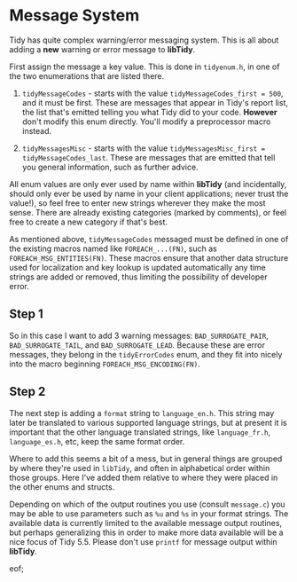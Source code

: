 # Message System

Tidy has quite complex warning/error messaging system. This is all about adding a **new** warning or error message to **libTidy**.

First assign the message a key value. This is done in `tidyenum.h`, in one of the two enumerations that are listed there.

 1. `tidyMessageCodes` - starts with the value `tidyMessageCodes_first = 500`, and it must be first. These are messages that appear in Tidy's report list, the list that's emitted telling you what Tidy did to your code. **However** don't modify this enum directly. You'll modify a preprocessor macro instead.
 
 2. `tidyMessagesMisc` - starts with the value `tidyMessagesMisc_first = tidyMessageCodes_last`. These are messages that are emitted that tell you general information, such as further advice.

All enum values are only ever used by name within **libTidy** (and incidentally, should only ever be used by name in your client applications; never trust the value!), so feel free to enter new strings wherever they make the most sense. There are already existing categories (marked by comments), or feel free to create a new category if that's best.

As mentioned above, `tidyMessageCodes` messaged must be defined in one of the existing macros named like `FOREACH_...(FN)`, such as `FOREACH_MSG_ENTITIES(FN)`. These macros ensure that another data structure used for localization and key lookup is updated automatically any time strings are added or removed, thus limiting the possibility of developer error.


## Step 1

So in this case I want to add 3 warning messages: `BAD_SURROGATE_PAIR`, `BAD_SURROGATE_TAIL`, and `BAD_SURROGATE_LEAD`. Because these are error messages, they belong in the `tidyErrorCodes` enum, and they fit into nicely into the macro beginning `FOREACH_MSG_ENCODING(FN)`. 


## Step 2

The next step is adding a `format` string to `language_en.h`. This string may later be translated to various supported language strings, but at present it is important that the other language translated strings, like `language_fr.h`, `language_es.h`, etc, keep the same format order.

Where to add this seems a bit of a mess, but in general things are grouped by where they're used in `libTidy`, and often in alphabetical order within those groups. Here I've added them relative to where they were placed in the other enums and structs.

Depending on which of the output routines you use (consult `message.c`) you may be able to use parameters such as `%u` and `%s` in your format strings. The available data is currently limited to the available message output routines, but perhaps generalizing this in order to make more data available will be a nice focus of Tidy 5.5. Please don't use `printf` for message output within **libTidy**.


eof;
